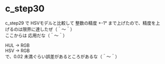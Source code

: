 # c_step30

c_step29 で HSVモデルと比較して 整数の精度 +-1° まで上げたので、精度を上げるのは限界に達したぜ（＾～＾）  
ここからは 応用だな（＾～＾）  

HUL -> RGB  
HSV -> RGB  
で、0.02 未満ぐらい誤差があるところがあるな（＾～＾）
